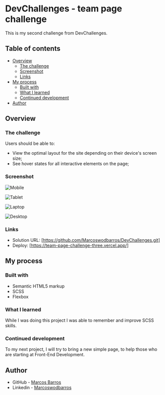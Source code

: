 # DevChallenges - team page challenge

This is my second challenge from DevChallenges.

## Table of contents

- [Overview](#overview)
  - [The challenge](#the-challenge)
  - [Screenshot](#screenshot)
  - [Links](#links)
- [My process](#my-process)
  - [Built with](#built-with)
  - [What I learned](#what-i-learned)
  - [Continued development](#continued-development)
- [Author](#author)


## Overview

### The challenge

Users should be able to:

- View the optimal layout for the site depending on their device's screen size;
- See hover states for all interactive elements on the page;

### Screenshot

![Mobile](https://github.com/Marcoswodbarros/DevChallenges/assets/108278189/943c5d93-9a96-44b0-83de-5b7fad874892)

![Tablet](https://github.com/Marcoswodbarros/DevChallenges/assets/108278189/4a51d905-4dfa-4101-8d58-cac485e9945c)

![Laptop](https://github.com/Marcoswodbarros/DevChallenges/assets/108278189/186063ed-a192-46be-a819-5de7968854c1)

![Desktop](https://github.com/Marcoswodbarros/DevChallenges/assets/108278189/19b95aa9-12f4-4342-bdb1-4b8fa4131862)

### Links

- Solution URL: [https://github.com/Marcoswodbarros/DevChallenges.git]
- Deploy: [https://team-page-challenge-three.vercel.app/]


## My process

### Built with

- Semantic HTML5 markup
- SCSS
- Flexbox

### What I learned

While I was doing this project I was able to remember and improve SCSS skills. 

### Continued development

To my next project, I will try to bring a new simple page, to help those who are starting at Front-End Development.


## Author

- GitHub - [Marcos Barros](https://github.com/Marcoswodbarros)
- Linkedin - [Marcoswodbarros](www.linkedin.com/in/marcoswodbarros)
